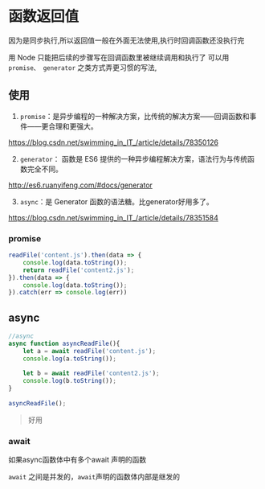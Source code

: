 # 函数返回值

因为是同步执行,所以返回值一般在外面无法使用,执行时回调函数还没执行完

用 Node 只能把后续的步骤写在回调函数里被继续调用和执行了 可以用 `promise、 generator` 之类方式弄更习惯的写法,


## 使用

1. `promise`：是异步编程的一种解决方案，比传统的解决方案——回调函数和事件——更合理和更强大。

<https://blog.csdn.net/swimming_in_IT_/article/details/78350126>

2. `generator`： 函数是 ES6 提供的一种异步编程解决方案，语法行为与传统函数完全不同。

<http://es6.ruanyifeng.com/#docs/generator>

3. `async`：是 Generator 函数的语法糖。比generator好用多了。

<https://blog.csdn.net/swimming_in_IT_/article/details/78351584>


### promise 

```js
readFile('content.js').then(data => {
    console.log(data.toString());
    return readFile('content2.js');
}).then(data => {
    console.log(data.toString());
}).catch(err => console.log(err))
```

## async

```js
//async
async function asyncReadFile(){
    let a = await readFile('content.js');
    console.log(a.toString());
 
    let b = await readFile('content2.js');
    console.log(b.toString());
}
 
asyncReadFile();
```

> 好用

### await

如果async函数体中有多个await 声明的函数

`await` 之间是并发的，`await`声明的函数体内部是继发的